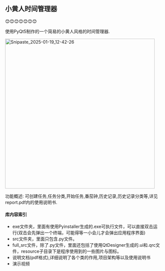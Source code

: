 ## 小黄人时间管理器
:blush::blush::blush::blush::blush::blush::blush:

使用PyQt5制作的一个简易的小黄人风格的时间管理器.

<img width="484" alt="Snipaste_2025-01-19_12-42-26" src="https://github.com/user-attachments/assets/cb3fec19-36cc-4f36-a23c-e941c0d46d4d" />


功能概述:
可创建任务,任务分类,开始任务,番茄钟,历史记录,历史记录分类等,详见report.pdf内的使用说明书.

#### 库内容索引
- exe文件夹，里面有使用Pyinstaller生成的.exe可执行文件，可以直接双击运行(双击会先弹出一个终端，可能得等一小会儿才会弹出应用程序界面)
- src文件夹，里面只包含.py文件。
- full_src文件，除了.py文件，里面还包括了使用QtDesigner生成的.ui和.qrc文件，resource子目录下是程序使用到的一些图片与图标。
- 说明文档(pdf格式),详细说明了各个类的作用,项目架构等以及使用说明书
- 演示视频

